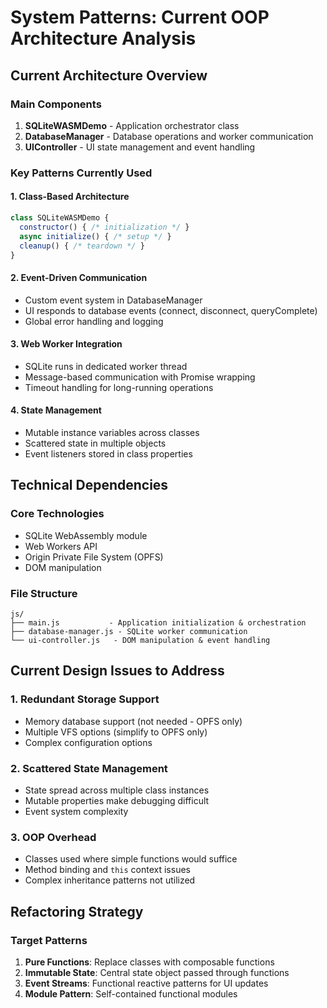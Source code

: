 # System Patterns: Current OOP Architecture Analysis

## Current Architecture Overview

### Main Components
1. **SQLiteWASMDemo** - Application orchestrator class
2. **DatabaseManager** - Database operations and worker communication
3. **UIController** - UI state management and event handling

### Key Patterns Currently Used

#### 1. Class-Based Architecture
```javascript
class SQLiteWASMDemo {
  constructor() { /* initialization */ }
  async initialize() { /* setup */ }
  cleanup() { /* teardown */ }
}
```

#### 2. Event-Driven Communication
- Custom event system in DatabaseManager
- UI responds to database events (connect, disconnect, queryComplete)
- Global error handling and logging

#### 3. Web Worker Integration
- SQLite runs in dedicated worker thread
- Message-based communication with Promise wrapping
- Timeout handling for long-running operations

#### 4. State Management
- Mutable instance variables across classes
- Scattered state in multiple objects
- Event listeners stored in class properties

## Technical Dependencies

### Core Technologies
- SQLite WebAssembly module
- Web Workers API
- Origin Private File System (OPFS)
- DOM manipulation

### File Structure
```
js/
├── main.js           - Application initialization & orchestration
├── database-manager.js - SQLite worker communication
└── ui-controller.js   - DOM manipulation & event handling
```

## Current Design Issues to Address

### 1. Redundant Storage Support
- Memory database support (not needed - OPFS only)
- Multiple VFS options (simplify to OPFS only)
- Complex configuration options

### 2. Scattered State Management
- State spread across multiple class instances
- Mutable properties make debugging difficult
- Event system complexity

### 3. OOP Overhead
- Classes used where simple functions would suffice
- Method binding and `this` context issues
- Complex inheritance patterns not utilized

## Refactoring Strategy

### Target Patterns
1. **Pure Functions**: Replace classes with composable functions
2. **Immutable State**: Central state object passed through functions
3. **Event Streams**: Functional reactive patterns for UI updates
4. **Module Pattern**: Self-contained functional modules
